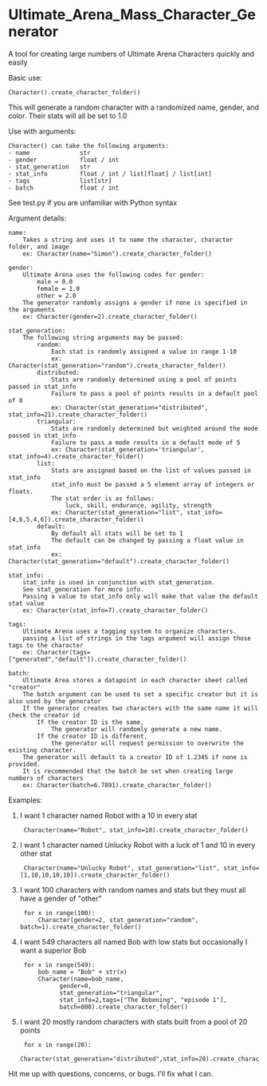# Ultimate_Arena_Mass_Character_Generator
A tool for creating large numbers of Ultimate Arena Characters quickly and easily

Basic use:

	Character().create_character_folder()
	
This will generate a random character with a randomized name, gender, and color.
Their stats will all be set to 1.0

Use with arguments:

	Character() can take the following arguments:
	- name				str
	- gender			float / int
	- stat_generation	str
	- stat_info			float / int / list[float] / list[int]
	- tags				list[str]
	- batch				float / int
	
See test.py if you are unfamiliar with Python syntax

Argument details:

	name:
		Takes a string and uses it to name the character, character folder, and image
		ex: Character(name="Simon").create_character_folder()
		
	gender:
		Ultimate Arena uses the following codes for gender:
			male = 0.0
			female = 1.0
			other = 2.0
		The generator randomly assigns a gender if none is specified in the arguments
		ex: Character(gender=2).create_character_folder()

	stat_generation:
		The following string arguments may be passed:
			random:
				Each stat is randomly assigned a value in range 1-10
				ex: Character(stat_generation="random").create_character_folder()
			distributed:
				Stats are randomly determined using a pool of points passed in stat_info
				Failure to pass a pool of points results in a default pool of 0
				ex: Character(stat_generation="distributed", stat_info=21).create_character_folder()
			triangular:
				Stats are randomly determined but weighted around the mode passed in stat_info
				Failure to pass a mode results in a default mode of 5
				ex: Character(stat_generation='triangular', stat_info=4).create_character_folder()
			list:
				Stats are assigned based on the list of values passed in stat_info
				stat_info must be passed a 5 element array of integers or floats.
				The stat order is as follows:
					luck, skill, endurance, agility, strength
				ex: Character(stat_generation="list", stat_info=[4,6,5,4,6]).create_character_folder()
			default:
				By default all stats will be set to 1
				The default can be changed by passing a float value in stat_info
				ex: Character(stat_generation="default").create_character_folder()
	
	stat_info:
		stat_info is used in conjunction with stat_generation. 
		See stat_generation for more info.
		Passing a value to stat_info only will make that value the default stat value
		ex: Character(stat_info=7).create_character_folder()

	tags:
		Ultimate Arena uses a tagging system to organize characters.
		passing a list of strings in the tags argument will assign those tags to the character
		ex: Character(tags=["generated","default"]).create_character_folder()
		
	batch:
		Ultimate Area stores a datapoint in each character sheet called "creator"
		The batch argument can be used to set a specific creator but it is also used by the generator
		If the generator creates two characters with the same name it will check the creator id
			If the creator ID is the same,
				The generator will randomly generate a new name.
			If the creator ID is different,
				the generator will request permission to overwrite the existing character.
		The generator will default to a creator ID of 1.2345 if none is provided.
		It is recommended that the batch be set when creating large numbers of characters	
		ex: Character(batch=6.7891).create_character_folder()

Examples:
1) I want 1 character named Robot with a 10 in every stat

		Character(name="Robot", stat_info=10).create_character_folder()
	
2) I want 1 character named Unlucky Robot with a luck of 1 and 10 in every other stat

		Character(name="Unlucky Robot", stat_generation="list", stat_info=[1,10,10,10,10]).create_character_folder()

3) I want 100 characters with random names and stats but they must all have a gender of "other"
	
		for x in range(100):
			Character(gender=2, stat_generation="random", batch=1).create_character_folder()
	
4) I want 549 characters all named Bob with low stats but occasionally I want a superior Bob

		for x in range(549):
			bob_name = "Bob" + str(x)
			Character(name=bob_name,
			      gender=0,
			      stat_generation="triangular",
			      stat_info=2,tags=["The Bobening", "episode 1"],
			      batch=808).create_character_folder()
										
5) I want 20 mostly random characters with stats built from a pool of 20 points

		for x in range(20):
			Character(stat_generation="distributed",stat_info=20).create_character_folder()
	
Hit me up with questions, concerns, or bugs. I'll fix what I can.
